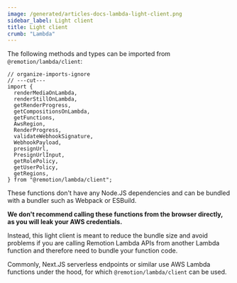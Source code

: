 ```yaml
---
image: /generated/articles-docs-lambda-light-client.png
sidebar_label: Light client
title: Light client
crumb: "Lambda"
---
```


The following methods and types can be imported from `@remotion/lambda/client`:

```tsx twoslash
// organize-imports-ignore
// ---cut---
import {
  renderMediaOnLambda,
  renderStillOnLambda,
  getRenderProgress,
  getCompositionsOnLambda,
  getFunctions,
  AwsRegion,
  RenderProgress,
  validateWebhookSignature,
  WebhookPayload,
  presignUrl,
  PresignUrlInput,
  getRolePolicy,
  getUserPolicy,
  getRegions,
} from "@remotion/lambda/client";
```

These functions don't have any Node.JS dependencies and can be bundled with a bundler such as Webpack or ESBuild.

**We don't recommend calling these functions from the browser directly, as you will leak your AWS credentials.**

Instead, this light client is meant to reduce the bundle size and avoid problems if you are calling Remotion Lambda APIs from another Lambda function and therefore need to bundle your function code.

Commonly, Next.JS serverless endpoints or similar use AWS Lambda functions under the hood, for which `@remotion/lambda/client` can be used.
